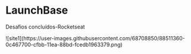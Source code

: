 # LaunchBase
Desafios concluídos-Rocketseat

<div width='800px' heigth='202px'>![site1](https://user-images.githubusercontent.com/68708850/88511360-0c467700-cfbb-11ea-88bd-fcedb1963379.png)

